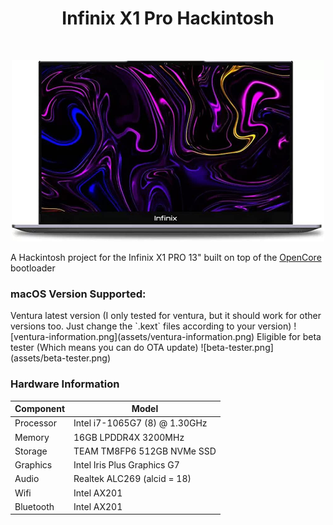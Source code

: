 <h1 align="center"> Infinix X1 Pro Hackintosh</h1>

<br>
<p align="center">
  <img
      src="https://raw.githubusercontent.com/ardzz/infinix-x1-pro-hackintosh/main/assets/laptop.png"
      alt="x1 pro"
      class="center"
      width=500px>

A Hackintosh project for the Infinix X1 PRO 13" built on top of the [OpenCore](https://github.com/acidanthera/OpenCorePkg) bootloader

<h3>macOS Version Supported:</h3>
Ventura latest version (I only tested for ventura, but it should work for other versions too. Just change the `.kext` files according to your version)
![ventura-information.png](assets/ventura-information.png)
Eligible for beta tester (Which means you can do OTA update)
![beta-tester.png](assets/beta-tester.png)

<h3>Hardware Information</h3>

| Component   | Model                         |
|-------------|-------------------------------|
| Processor   | Intel i7-1065G7 (8) @ 1.30GHz |
| Memory      | 16GB LPDDR4X 3200MHz          |
| Storage     | TEAM TM8FP6 512GB NVMe SSD    |
| Graphics    | Intel Iris Plus Graphics G7   |
| Audio       | Realtek ALC269 (alcid = 18)   |
| Wifi        | Intel AX201                   |
| Bluetooth   | Intel AX201                   |